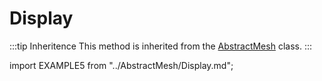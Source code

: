 # Display

:::tip Inheritence
This method is inherited from the [AbstractMesh](../AbstractMesh/AbstractMesh_.md) class.
:::

import EXAMPLE5 from "../AbstractMesh/Display.md";

<EXAMPLE5 />

